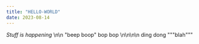 ```yaml
---
title: "HELLO-WORLD"
date: 2023-08-14
---
```


*Stuff is happening*
\n\n
"beep boop"
bop bop
\n\n\n\n
ding dong
"""blah"""
